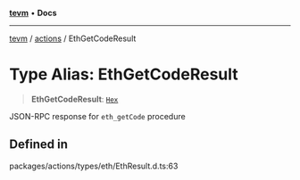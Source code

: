[**tevm**](../../README.md) • **Docs**

***

[tevm](../../modules.md) / [actions](../README.md) / EthGetCodeResult

# Type Alias: EthGetCodeResult

> **EthGetCodeResult**: [`Hex`](Hex.md)

JSON-RPC response for `eth_getCode` procedure

## Defined in

packages/actions/types/eth/EthResult.d.ts:63
